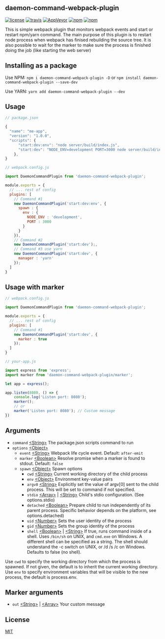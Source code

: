 ## daemon-command-webpack-plugin
[![license](https://img.shields.io/github/license/mashape/apistatus.svg?maxAge=2592000&style=flat-square)][License]
[![travis](https://img.shields.io/travis/lamo2k123/daemon-command-webpack-plugin/master.svg?maxAge=2592000&style=flat-square)][Travis]
[![AppVeyor](https://img.shields.io/appveyor/ci/lamo2k123/daemon-command-webpack-plugin.svg?maxAge=2592000&style=flat-square)][appVeyor]
[![npm](https://img.shields.io/npm/dt/daemon-command-webpack-plugin.svg?maxAge=2592000&style=flat-square)][NPM]
[![npm](https://img.shields.io/npm/v/daemon-command-webpack-plugin.svg?maxAge=2592000&style=flat-square)][NPM]

This is simple webpack plugin that monitors webpack events and start or restart npm/yarn command.
The main purpose of this plugin is to restart node process when webpack has finised rebuilding the source tree.
It is also possible to wait for the marker to make sure the process is finished doing the job (like starting the web server)

## Installing as a package
Use NPM:
`npm i daemon-command-webpack-plugin -D` or `npm install daemon-command-webpack-plugin --save-dev`

Use YARN:
`yarn add daemon-command-webpack-plugin --dev`
## Usage
```javascript
// package.json

{
  "name": "me-app",
  "version": "1.0.0",
  "scripts": {
      "start:dev:env": "node server/build/index.js",
      "start:dev": "NODE_ENV=development PORT=3000 node server/build/index.js",
    },
}
```

```javascript
// webpack.config.js

import DaemonCommandPlugin from 'daemon-command-webpack-plugin';

module.exports = {
  // ... rest of config
  plugins: [
    // Command #1
    new DaemonCommandPlugin('start:dev:env', {
      spawn : {
        env : {
          NODE_ENV : 'development',
          PORT : 3000
        }
      }
    }),
    // Command #2
    new DaemonCommandPlugin('start:dev');,
    // Command #3 use yarn
    new DaemonCommandPlugin('start:dev', {
      manager : 'yarn'
    });
  ]
}
```
## Usage with marker
```javascript
// webpack.config.js

import DaemonCommandPlugin from 'daemon-command-webpack-plugin';

module.exports = {
  // ... rest of config
  plugins: [
    // Command #1
    new DaemonCommandPlugin('start:dev', {
      marker : true
    });
  ]
}
```

```javascript
// your-app.js

import express from 'express';
import marker from 'daemon-command-webpack-plugin/marker';

let app = express();

app.listen(8080, () => {
    console.log('Listen port: 8080');
    marker();
    // or
    marker('Listen port: 8080'); // Custom message
})
```



## Arguments
* `command` [\<String\>][String] The package.json scripts command to run
* `options` [\<Object\>][Object]
    * `event` [\<String\>][String] Webpack life cycle event. Default: `after-emit`
    * `marker` [\<Boolean\>][Boolean] Resolve promise when a marker is found to stdout. Default: `false`
    * `spawn` [\<Object\>][Object] Spawn options
        * `cwd` [\<String\>][String] Current working directory of the child process
        * `env` [\<Object\>][Object] Environment key-value pairs
        * `argv0` [\<String\>][String] Explicitly set the value of argv[0] sent to the child process. This will be set to command if not specified.
        * `stdio` [\<Array\>][Array] | [\<String\>][String] Child's stdio configuration. (See options.stdio)
        * `detached` [\<Boolean\>][Boolean] Prepare child to run independently of its parent process. Specific behavior depends on the platform, see options.detached)
        * `uid` [\<Number\>][Number] Sets the user identity of the process
        * `gid` [\<Number\>][Number] Sets the group identity of the process
        * `shell` [\<Boolean\>][Boolean] | [\<String\>][String] If true, runs command inside of a shell. Uses `/bin/sh` on UNIX, and `cmd.exe` on Windows. A different shell can be specified as a string. The shell should understand the -c switch on UNIX, or /d /s /c on Windows. Defaults to false (no shell).

Use `cwd` to specify the working directory from which the process is spawned. If not given, the default is to inherit the current working directory.
Use `env` to specify environment variables that will be visible to the new process, the default is process.env.

## Marker arguments
* `out` [\<String\>][String] | [\<Array\>][Array] Your custom message

## License
[MIT][License]

[License]: http://www.opensource.org/licenses/mit-license.php
[NPM]: https://www.npmjs.com/package/daemon-command-webpack-plugin
[Travis]: https://travis-ci.org/lamo2k123/daemon-command-webpack-plugin
[appVeyor]: https://ci.appveyor.com/project/lamo2k123/daemon-command-webpack-plugin

[String]: https://developer.mozilla.org/en-US/docs/Web/JavaScript/Data_structures#String_type
[Object]: https://developer.mozilla.org/en-US/docs/Web/JavaScript/Reference/Global_Objects/Object
[Number]: https://developer.mozilla.org/en-US/docs/Web/JavaScript/Data_structures#Number_type
[Boolean]: https://developer.mozilla.org/en-US/docs/Web/JavaScript/Data_structures#Boolean_type
[Array]: https://developer.mozilla.org/en-US/docs/Web/JavaScript/Reference/Global_Objects/Array
